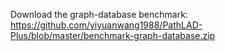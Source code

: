 Download the graph-database benchmark:
https://github.com/yiyuanwang1988/PathLAD-Plus/blob/master/benchmark-graph-database.zip
